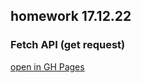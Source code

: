 ## homework 17.12.22

### Fetch API (get request)

[open in GH Pages](https://tatianawansiedler.github.io/product_card-Fetch-API-/)
